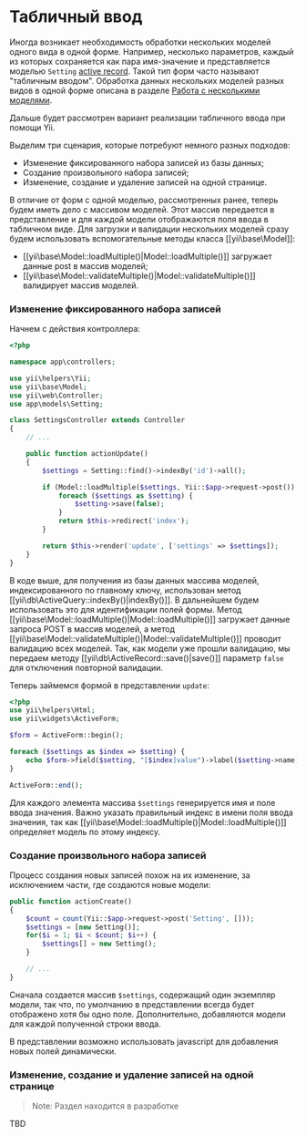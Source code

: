 Табличный ввод
========================

Иногда возникает необходимость обработки нескольких моделей одного вида в одной форме. Например, несколько параметров, каждый из которых сохраняется как пара имя-значение и представляется моделью `Setting` [active record](db-active-record.md).
Такой тип форм часто называют "табличным вводом".
Обработка данных нескольких моделей разных видов в одной форме описана в разделе [Работа с несколькими моделями](input-multiple-models.md).

Дальше будет рассмотрен вариант реализации табличного ввода при помощи Yii.

Выделим три сценария, которые потребуют немного разных подходов:
- Изменение фиксированного набора записей из базы данных;
- Создание произвольного набора записей;
- Изменение, создание и удаление записей на одной странице.

В отличие от форм с одной моделью, рассмотренных ранее, теперь будем иметь дело с массивом моделей. Этот массив передается в представление и для каждой модели отображаются поля ввода в табличном виде. Для загрузки и валидации нескольких моделей сразу будем использовать вспомогательные методы класса [[yii\base\Model]]:

- [[yii\base\Model::loadMultiple()|Model::loadMultiple()]] загружает данные post в массив моделей;
- [[yii\base\Model::validateMultiple()|Model::validateMultiple()]] валидирует массив моделей.

### Изменение фиксированного набора записей

Начнем с действия контроллера:

```php
<?php

namespace app\controllers;

use yii\helpers\Yii;
use yii\base\Model;
use yii\web\Controller;
use app\models\Setting;

class SettingsController extends Controller
{
    // ...

    public function actionUpdate()
    {
        $settings = Setting::find()->indexBy('id')->all();

        if (Model::loadMultiple($settings, Yii::$app->request->post()) && Model::validateMultiple($settings)) {
            foreach ($settings as $setting) {
                $setting->save(false);
            }
            return $this->redirect('index');
        }

        return $this->render('update', ['settings' => $settings]);
    }
}
```

В коде выше, для получения из базы данных массива моделей, индексированного по главному ключу, использован метод [[yii\db\ActiveQuery::indexBy()|indexBy()]]. В дальнейшем будем использовать это для идентификации полей формы. Метод [[yii\base\Model::loadMultiple()|Model::loadMultiple()]] загружает данные запроса POST в массив моделей, а метод [[yii\base\Model::validateMultiple()|Model::validateMultiple()]] проводит валидацию всех моделей. Так, как модели уже прошли валидацию, мы передаем методу [[yii\db\ActiveRecord::save()|save()]] параметр `false` для отключения повторной валидации.

Теперь займемся формой в представлении `update`:

```php
<?php
use yii\helpers\Html;
use yii\widgets\ActiveForm;

$form = ActiveForm::begin();

foreach ($settings as $index => $setting) {
    echo $form->field($setting, "[$index]value")->label($setting->name);
}

ActiveForm::end();
```

Для каждого элемента массива `$settings` генерируется имя и поле ввода значения. Важно указать правильный индекс в имени поля ввода значения, так как [[yii\base\Model::loadMultiple()|Model::loadMultiple()]] определяет модель по этому индексу.


### Создание произвольного набора записей

Процесс создания новых записей похож на их изменение, за исключением части, где создаются новые модели:

```php
public function actionCreate()
{
    $count = count(Yii::$app->request->post('Setting', []));
    $settings = [new Setting()];
    for($i = 1; $i < $count; $i++) {
        $settings[] = new Setting();
    }

    // ...
}
```

Сначала создается массив `$settings`, содержащий один экземпляр модели, так что, по умолчанию в представлении всегда будет отображено хотя бы одно поле. Дополнительно, добавляются модели для каждой полученной строки ввода.

В представлении возможно использовать javascript для добавления новых полей динамически.


### Изменение, создание и удаление записей на одной странице

> Note: Раздел находится в разработке

TBD
